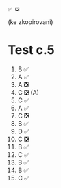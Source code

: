 	✅ ❎
(ke zkopirovani)
# Test c.5
1) B   ✅
2) A   ✅
3) A   ❎
4) C   ❎ (A)
5) C   ✅
6) A   ✅
7) C   ❎
8) B   ✅
9) D   ✅
10) C  ❎
11) B  ✅
12) C  ✅
13) B  ✅
14) B  ✅
15) C  ✅